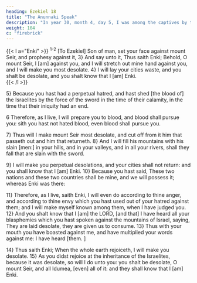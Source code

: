 ```yaml
---
heading: Ezekiel 18
title: "The Anunnaki Speak"
description: "In year 30, month 4, day 5, I was among the captives by the river of Chebar"
weight: 104
c: "firebrick"
---
```



{{< l a="Enki" >}}
<sup>1-2</sup> [To Ezekiel] Son of man, set your face against mount Seir, and prophesy against it, 3} And say unto it, Thus saith Enki; Behold, O mount Seir, I [am] against you, and I will stretch out mine hand against you, and I will
make you most desolate. 4} I will lay your cities waste, and you shalt be desolate, and you shalt know that I [am]
Enki.  
{{< /l >}}

5} Because you hast had a perpetual hatred, and hast shed [the blood of] the Israelites by the force of the sword in the time of their calamity, in the time that their iniquity had an end.

6 Therefore, as I live, I will prepare you to blood, and blood shall pursue you: sith you hast not hated blood, even blood shall pursue you. 

7} Thus will I make mount Seir most desolate, and cut off from it him that passeth out and him that returneth. 8} And I will fill his mountains with his slain [men:] in your hills, and in your valleys, and in all your rivers, shall they fall that are slain with the sword. 

9} I will make you perpetual desolations, and your cities shall not return: and you shall
know that I [am] Enki. 10} Because you hast
said, These two nations and these two countries shall be
mine, and we will possess it; whereas Enki was there:

11} Therefore, as I live, saith Enki, I will even do according to thine anger, and according to thine
envy which you hast used out of your hatred against them;
and I will make myself known among them, when I have
judged you. 12} And you shalt know that I [am] the LORD, [and that] I have heard all your blasphemies which
you hast spoken against the mountains of Israel, saying, They are laid desolate, they are given us to consume.
13} Thus with your mouth you have boasted against me, and have multiplied your words against me: I have heard
[them. ]

14} Thus saith Enki; When the whole earth rejoiceth, I will make you desolate. 15} As you didst rejoice at the inheritance of the Israelites, because it was desolate, so will I do unto you: you shalt be
desolate, O mount Seir, and all Idumea, [even] all of it: and they shall know that I [am] Enki.

